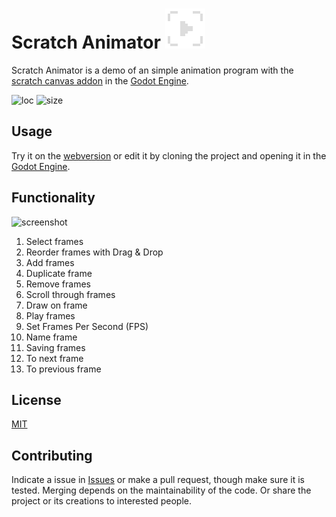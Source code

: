 # Scratch Animator ![icon](icon.png) 
Scratch Animator is a demo of an simple animation program with the [scratch canvas addon](https://github.com/boukew99/scratch_canvas) in the [Godot Engine](https://godotengine.org/).

![loc](https://img.shields.io/tokei/lines/github/boukew99/scratch_animator) ![size](https://img.shields.io/github/repo-size/boukew99/scratch_animator) 


## Usage
Try it on the [webversion](https://howyoudoing.itch.io/scratch-animator) or edit it by cloning the project and opening it in the [Godot Engine](https://godotengine.org/).

## Functionality

![screenshot](https://raw.githubusercontent.com/boukew99/scratch_animator/main/screenshots/Screenshot%202022-05-07.png)

1. Select frames
11. Reorder frames with Drag & Drop
3. Add frames
4. Duplicate frame
8. Remove frames
9. Scroll through frames
10. Draw on frame
13. Play frames
14. Set Frames Per Second (FPS)
12. Name frame
15. Saving frames
16. To next frame
17. To previous frame

## License
[MIT](LICENSE)


## Contributing
Indicate a issue in [Issues](https://github.com/boukew99/scratch_animator/issues/new) or make a pull request, though make sure it is tested. Merging depends on the maintainability of the code. Or share the project or its creations to interested people.
